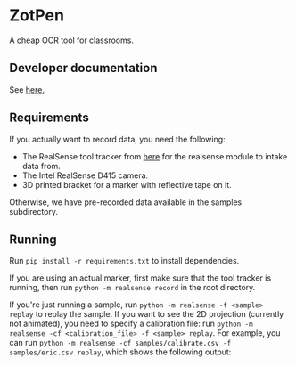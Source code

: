 # ZotPen
A cheap OCR tool for classrooms.

## Developer documentation
See [here.](./CONTRIBUTING.md)

## Requirements
If you actually want to record data, you need the following:
- The RealSense tool tracker from [here](https://github.com/stytim/RealSense-ToolTracker/) for the realsense
  module to intake data from.
- The Intel RealSense D415 camera.
- 3D printed bracket for a marker with reflective tape on it.

Otherwise, we have pre-recorded data available in the samples subdirectory.

## Running
Run `pip install -r requirements.txt` to install dependencies.

If you are using an actual marker, first make sure that the tool tracker is running, then
run `python -m realsense record` in the root directory.

If you're just running a sample, run `python -m realsense -f <sample> replay` to replay the sample.
If you want to see the 2D projection (currently not animated), you need to specify a calibration file:
run `python -m realsense -cf <calibration_file> -f <sample> replay`. For example, you can run
`python -m realsense -cf samples/calibrate.csv -f samples/eric.csv replay`, which shows the following output:

[](./samples/eric-out.png)
